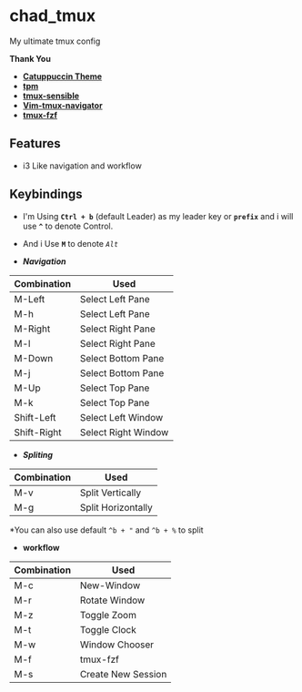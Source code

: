# chad_tmux
My ultimate tmux config 

**Thank You** 
- [**Catuppuccin Theme**](https://github.com/omerxx/dotfiles/tree/master/tmux)
- [**tpm**](https://github.com/tmux-plugins/tpm)
- [**tmux-sensible**](https://github.com/tmux-plugins/tmux-sensible)
- [**Vim-tmux-navigator**](https://github.com/christoomey/vim-tmux-navigator)
- [**tmux-fzf**](https://github.com/sainnhe/tmux-fzf)

##  Features 
 
- i3 Like navigation and workflow

## Keybindings
- I'm Using **`Ctrl + b`** (default Leader) as my leader key or **`prefix`** and i will use **`^`** to denote Control.
- And i Use **`M`** to denote *`Alt`*

- ***Navigation***

| Combination | Used| 
|--------------|-----| 
|M-Left|  Select Left Pane| 
|M-h|        Select Left Pane|
|M-Right|Select Right Pane|
|M-l|Select Right Pane|
|M-Down| Select Bottom Pane|
|M-j| Select Bottom Pane|
|M-Up| Select Top Pane|
|M-k| Select Top Pane|
| Shift-Left| Select Left Window|
|Shift-Right | Select Right Window| 


- ***Spliting***

| Combination | Used| 
|-----|------------|
|M-v| Split Vertically|
|M-g| Split Horizontally|

*You can also use default `^b + "` and `^b + %` to split  



 - **workflow**

| Combination | Used|
|-----|-------|
| M-c | New-Window|
| M-r | Rotate Window|
| M-z | Toggle Zoom| 
| M-t | Toggle Clock |
| M-w| Window Chooser|
|M-f | tmux-fzf|
|M-s | Create New Session |


